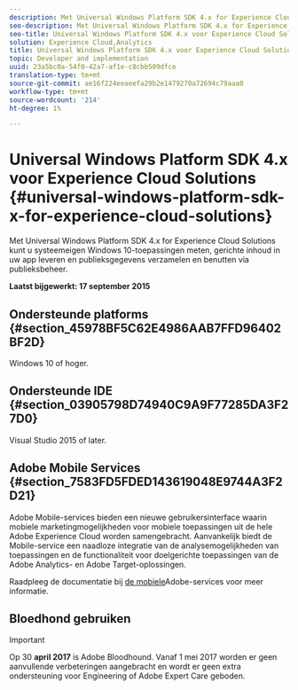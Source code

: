 ```yaml
---
description: Met Universal Windows Platform SDK 4.x for Experience Cloud Solutions kunt u systeemeigen Windows 10-toepassingen meten, gerichte inhoud in uw app leveren en publieksgegevens verzamelen en benutten via publieksbeheer.
seo-description: Met Universal Windows Platform SDK 4.x for Experience Cloud Solutions kunt u systeemeigen Windows 10-toepassingen meten, gerichte inhoud in uw app leveren en publieksgegevens verzamelen en benutten via publieksbeheer.
seo-title: Universal Windows Platform SDK 4.x voor Experience Cloud Solutions
solution: Experience Cloud,Analytics
title: Universal Windows Platform SDK 4.x voor Experience Cloud Solutions
topic: Developer and implementation
uuid: 23a5bc0a-54f0-42a7-af1e-c8cbb509dfce
translation-type: tm+mt
source-git-commit: ae16f224eeaeefa29b2e1479270a72694c79aaa0
workflow-type: tm+mt
source-wordcount: '214'
ht-degree: 1%

---
```



# Universal Windows Platform SDK 4.x voor Experience Cloud Solutions {#universal-windows-platform-sdk-x-for-experience-cloud-solutions}

Met Universal Windows Platform SDK 4.x for Experience Cloud Solutions kunt u systeemeigen Windows 10-toepassingen meten, gerichte inhoud in uw app leveren en publieksgegevens verzamelen en benutten via publieksbeheer.

**Laatst bijgewerkt: 17 september 2015**

## Ondersteunde platforms {#section_45978BF5C62E4986AAB7FFD96402BF2D}

Windows 10 of hoger.

## Ondersteunde IDE {#section_03905798D74940C9A9F77285DA3F27D0}

Visual Studio 2015 of later.

## Adobe Mobile Services {#section_7583FD5FDED143619048E9744A3F2D21}

Adobe Mobile-services bieden een nieuwe gebruikersinterface waarin mobiele marketingmogelijkheden voor mobiele toepassingen uit de hele Adobe Experience Cloud worden samengebracht. Aanvankelijk biedt de Mobile-service een naadloze integratie van de analysemogelijkheden van toepassingen en de functionaliteit voor doelgerichte toepassingen van de Adobe Analytics- en Adobe Target-oplossingen.

Raadpleeg de documentatie bij [de mobiele](/help/using/home.md)Adobe-services voor meer informatie.

## Bloedhond gebruiken

>[!IMPORTANT]
>
>Op 30 **april 2017** is Adobe Bloodhound. Vanaf 1 mei 2017 worden er geen aanvullende verbeteringen aangebracht en wordt er geen extra ondersteuning voor Engineering of Adobe Expert Care geboden.
